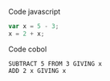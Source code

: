 Code javascript
```typescript
var x = 5 - 3;
x = 2 + x;

```
Code cobol
```cobol
SUBTRACT 5 FROM 3 GIVING x
ADD 2 x GIVING x
```